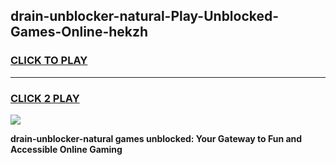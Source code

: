 
## drain-unblocker-natural-Play-Unblocked-Games-Online-hekzh
<h3>
<a href="https://premium76.site?title=drain-unblocker-natural&ref=25A">CLICK TO PLAY</a></h3>
<hr>

<h3>
<a href="https://premium76.site?title=drain-unblocker-natural&ref=25A">CLICK 2 PLAY</a>
  
</h3>

<a href="https://premium76.site?title=drain-unblocker-natural&ref=25A"><img src="https://clearcache.store/games.png"></a>


**drain-unblocker-natural games unblocked: Your Gateway to Fun and Accessible Online Gaming**
